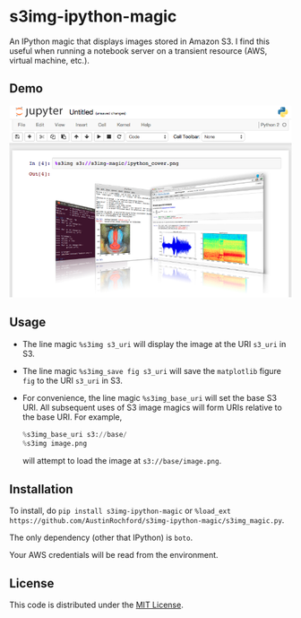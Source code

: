# s3img-ipython-magic
An IPython magic that displays images stored in Amazon S3.  I find this useful when running a notebook server on a transient resource (AWS, virtual machine, etc.).

## Demo

![Demo](https://raw.githubusercontent.com/AustinRochford/s3img-ipython-magic/master/s3img_demo.png)

## Usage

* The line magic `%s3img s3_uri` will display the image at the URI `s3_uri` in S3.
* The line magic `%s3img_save fig s3_uri` will save the `matplotlib` figure `fig` to the URI `s3_uri` in S3.
* For convenience, the line magic `%s3img_base_uri` will set the base S3 URI.  All subsequent uses of S3 image magics will form URIs relative to the base URI.  For example,

    ```python
    %s3img_base_uri s3://base/
    %s3img image.png
    ```

    will attempt to load the image at `s3://base/image.png`.

## Installation

To install, do `pip install s3img-ipython-magic` or `%load_ext https://github.com/AustinRochford/s3img-ipython-magic/s3img_magic.py`.

The only dependency (other that IPython) is `boto`.

Your AWS credentials will be read from the environment.

## License

This code is distributed under the [MIT License](https://raw.githubusercontent.com/AustinRochford/s3img-ipython-magic/master/LICENSE).
